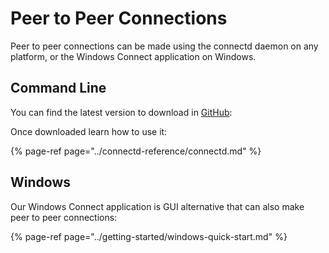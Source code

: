 # Peer to Peer Connections

Peer to peer connections can be made using the connectd daemon on any platform, or the Windows Connect application on Windows. 

## Command Line

You can find the latest version to download in [GitHub](https://github.com/remoteit/connectd/releases):

Once downloaded learn how to use it:

{% page-ref page="../connectd-reference/connectd.md" %}

## Windows

Our Windows Connect application is GUI alternative that can also make peer to peer connections:

{% page-ref page="../getting-started/windows-quick-start.md" %}



